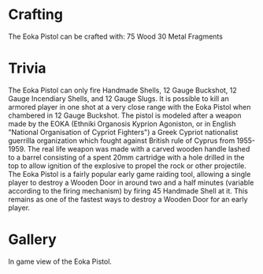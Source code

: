 # Crafting

The Eoka Pistol can be crafted with:
75 Wood
30 Metal Fragments
# Trivia

The Eoka Pistol can only fire Handmade Shells, 12 Gauge Buckshot, 12 Gauge Incendiary Shells, and 12 Gauge Slugs.
It is possible to kill an armored player in one shot at a very close range with the Eoka Pistol when chambered in 12 Gauge Buckshot.
The pistol is modeled after a weapon made by the EOKA (Ethniki Organosis Kyprion Agoniston, or in English "National Organisation of Cypriot Fighters") a Greek Cypriot nationalist guerrilla organization which fought against British rule of Cyprus from 1955-1959. The real life weapon was made with a carved wooden handle lashed to a barrel consisting of a spent 20mm cartridge with a hole drilled in the top to allow ignition of the explosive to propel the rock or other projectile.
The Eoka Pistol is a fairly popular early game raiding tool, allowing a single player to destroy a Wooden Door in around two and a half minutes (variable according to the firing mechanism) by firing 45 Handmade Shell at it. This remains as one of the fastest ways to destroy a Wooden Door for an early player.
# Gallery

In game view of the Eoka Pistol.

